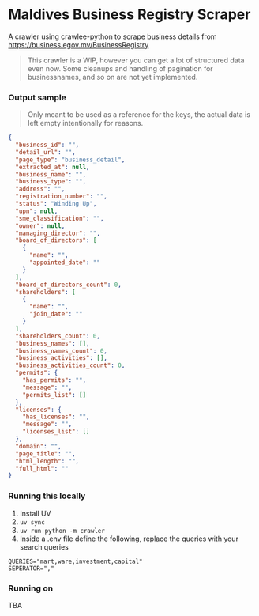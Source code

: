# Maldives Business Registry Scraper

A crawler using crawlee-python to scrape business details from https://business.egov.mv/BusinessRegistry

> This crawler is a WIP, however you can get a lot of structured data even now. Some cleanups and handling of pagination for businessnames, and so on are not yet implemented.

### Output sample

> Only meant to be used as a reference for the keys, the actual data is left empty intentionally for reasons.

```json
{
  "business_id": "",
  "detail_url": "",
  "page_type": "business_detail",
  "extracted_at": null,
  "business_name": "",
  "business_type": "",
  "address": "",
  "registration_number": "",
  "status": "Winding Up",
  "upn": null,
  "sme_classification": "",
  "owner": null,
  "managing_director": "",
  "board_of_directors": [
    {
      "name": "",
      "appointed_date": ""
    }
  ],
  "board_of_directors_count": 0,
  "shareholders": [
    {
      "name": "",
      "join_date": ""
    }
  ],
  "shareholders_count": 0,
  "business_names": [],
  "business_names_count": 0,
  "business_activities": [],
  "business_activities_count": 0,
  "permits": {
    "has_permits": "",
    "message": "",
    "permits_list": []
  },
  "licenses": {
    "has_licenses": "",
    "message": "",
    "licenses_list": []
  },
  "domain": "",
  "page_title": "",
  "html_length": "",
  "full_html": ""
}
```

### Running this locally

1. Install UV
2. `uv sync`
3. `uv run python -m crawler`
4. Inside a .env file define the following, replace the queries with your search queries

```.env
QUERIES="mart,ware,investment,capital"
SEPERATOR=","
```

### Running on 

TBA

